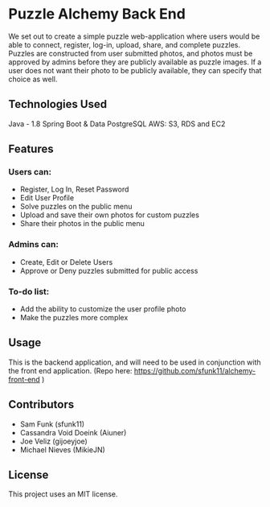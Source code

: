 # Puzzle Alchemy Back End

  We set out to create a simple puzzle web-application where users would be able to connect, register, log-in, upload, share, and complete puzzles. Puzzles are constructed from user submitted photos, and photos must be approved by admins before they are publicly available as puzzle images. If a user does not want their photo to be publicly available, they can specify that choice as well.

## Technologies Used

   Java - 1.8
   Spring Boot & Data
   PostgreSQL
   AWS: S3, RDS and EC2


## Features

### Users can:
   - Register, Log In, Reset Password
   - Edit User Profile
   - Solve puzzles on the public menu
   - Upload and save their own photos for custom puzzles
   - Share their photos in the public menu
    
### Admins can:
   - Create, Edit or Delete Users
   - Approve or Deny puzzles submitted for public access

### To-do list:
   - Add the ability to customize the user profile photo
   - Make the puzzles more complex

## Usage
  
   This is the backend application, and will need to be used in conjunction with the front end application.  (Repo here: https://github.com/sfunk11/alchemy-front-end )

## Contributors

 - Sam Funk (sfunk11)
 - Cassandra Void Doeink (Aiuner)
 - Joe Veliz (gijoeyjoe)
 - Michael Nieves (MikieJN)
 
## License
  
  This project uses an MIT license.
